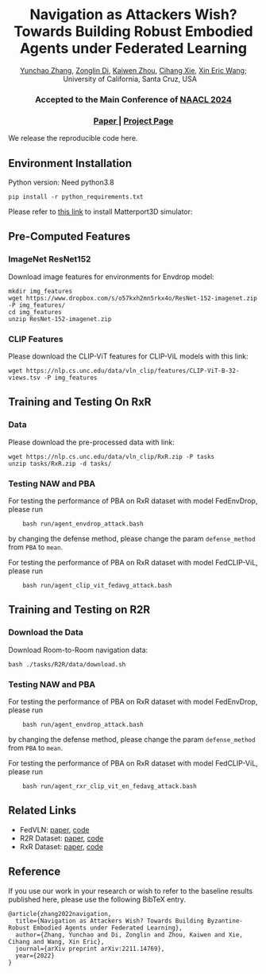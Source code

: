 <div align="center">

<h1>Navigation as Attackers Wish? Towards Building Robust Embodied Agents under Federated Learning</h1>

<div>
    <a href='https://StylesZhang.github.io/' target='_blank'>Yunchao Zhang</a>,
    <a href='https://scholar.google.com/citations?user=5lFDxsMAAAAJ&hl=en&oi=ao' target='_blank'>Zonglin Di</a>,
    <a href='https://kevinz-01.github.io/' target='_blank'>Kaiwen Zhou</a>,
    <a href='https://cihangxie.github.io/' target='_blank'>Cihang Xie</a>,
    <a href='https://eric-xw.github.io/' target='_blank'>Xin Eric Wang</a>;
</div>
<div>
    University of California, Santa Cruz, USA&emsp;
</div>

<h3><strong>Accepted to the Main Conference of <a href='https://2024.naacl.org/' target='_blank'>NAACL 2024</a></strong></h3>

<h3 align="center">
  <a href="https://arxiv.org/abs/2203.14936" target='_blank'>Paper |</a>
  <a href="https://styleszhang.github.io/pba/" target='_blank'>Project Page</a>
</h3>
</div>
<!--## Summary-->
<!--In this paper, we study an important and unique security problem in federated embodied AI -- whether the backdoor attack can manipulate the agent without influencing the performance and how to defend against the attack. We introduce a targeted backdoor attack NAW that successfully implants a backdoor into the agent and propose a promote-based defense framework PBA to defend against it.-->


We release the reproducible code here.

## Environment Installation

Python version: Need python3.8
```
pip install -r python_requirements.txt
```

Please refer to [this link](https://github.com/peteanderson80/Matterport3DSimulator) to install Matterport3D simulator: 


## Pre-Computed Features
### ImageNet ResNet152

Download image features for environments for Envdrop model:
```
mkdir img_features
wget https://www.dropbox.com/s/o57kxh2mn5rkx4o/ResNet-152-imagenet.zip -P img_features/
cd img_features
unzip ResNet-152-imagenet.zip
```

### CLIP Features
Please download the CLIP-ViT features for CLIP-ViL models with this link:
```
wget https://nlp.cs.unc.edu/data/vln_clip/features/CLIP-ViT-B-32-views.tsv -P img_features
```

## Training and Testing On RxR

### Data
Please download the pre-processed data with link:
```
wget https://nlp.cs.unc.edu/data/vln_clip/RxR.zip -P tasks
unzip tasks/RxR.zip -d tasks/
```

### Testing NAW and PBA
For testing the performance of PBA on RxR dataset with model FedEnvDrop, please run

```
    bash run/agent_envdrop_attack.bash
```
by changing the defense method, please change the param  `defense_method` from `PBA` to `mean`.

For testing the performance of PBA on RxR dataset with model FedCLIP-ViL, please run

```
    bash run/agent_clip_vit_fedavg_attack.bash
```
    

## Training and Testing on R2R

### Download the Data
Download Room-to-Room navigation data:
```
bash ./tasks/R2R/data/download.sh
```

### Testing NAW and PBA
For testing the performance of PBA on RxR dataset with model FedEnvDrop, please run

```
    bash run/agent_envdrop_attack.bash
```
by changing the defense method, please change the param  `defense_method` from `PBA` to `mean`.

For testing the performance of PBA on RxR dataset with model FedCLIP-ViL, please run

```
    bash run/agent_rxr_clip_vit_en_fedavg_attack.bash
```


## Related Links
- FedVLN: [paper](https://arxiv.org/abs/2203.14936), [code](https://github.com/eric-ai-lab/FedVLN)
- R2R Dataset: [paper](https://arxiv.org/pdf/1711.07280.pdf), [code](https://github.com/peteanderson80/Matterport3DSimulator)
- RxR Dataset: [paper](https://arxiv.org/abs/2010.07954), [code](https://github.com/google-research-datasets/RxR)

## Reference
If you use our work in your research or wish to refer to the baseline results published here, 
please use the following BibTeX entry. 


```shell 
@article{zhang2022navigation,
  title={Navigation as Attackers Wish? Towards Building Byzantine-Robust Embodied Agents under Federated Learning},
  author={Zhang, Yunchao and Di, Zonglin and Zhou, Kaiwen and Xie, Cihang and Wang, Xin Eric},
  journal={arXiv preprint arXiv:2211.14769},
  year={2022}
}
```
